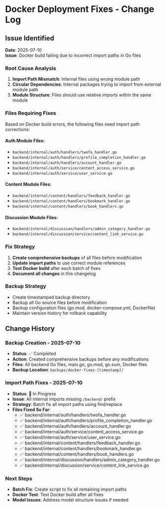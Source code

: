 # Docker Deployment Fixes - Change Log

## Issue Identified
**Date**: 2025-07-10  
**Issue**: Docker build failing due to incorrect import paths in Go files

### Root Cause Analysis
1. **Import Path Mismatch**: Internal files using wrong module path
2. **Circular Dependencies**: Internal packages trying to import from external module path
3. **Module Structure**: Files should use relative imports within the same module

### Files Requiring Fixes
Based on Docker build errors, the following files need import path corrections:

#### Auth Module Files:
- `backend/internal/auth/handlers/twofa_handler.go`
- `backend/internal/auth/handlers/profile_completion_handler.go` 
- `backend/internal/auth/handlers/account_handler.go`
- `backend/internal/auth/service/content_access_service.go`
- `backend/internal/auth/service/user_service.go`

#### Content Module Files:
- `backend/internal/content/handlers/feedback_handler.go`
- `backend/internal/content/handlers/bookmark_handler.go`
- `backend/internal/content/handlers/book_handlers.go`

#### Discussion Module Files:
- `backend/internal/discussion/handlers/admin_category_handler.go`
- `backend/internal/discussion/service/content_link_service.go`

### Fix Strategy
1. **Create comprehensive backups** of all files before modification
2. **Update import paths** to use correct module references
3. **Test Docker build** after each batch of fixes
4. **Document all changes** in this changelog

### Backup Strategy
- Create timestamped backup directory
- Backup all Go source files before modification
- Backup configuration files (go.mod, docker-compose.yml, Dockerfile)
- Maintain version history for rollback capability

## Change History

### Backup Creation - 2025-07-10
- **Status**: ✅ Completed
- **Action**: Created comprehensive backups before any modifications
- **Files**: All backend Go files, main.go, go.mod, go.sum, Docker files
- **Backup Location**: `backups/docker-fixes-[timestamp]/`

### Import Path Fixes - 2025-07-10
- **Status**: 🔄 In Progress
- **Issue**: All internal imports missing `/backend/` prefix
- **Strategy**: Batch fix all import paths using find/replace
- **Files Fixed So Far**:
  - ✅ backend/internal/auth/handlers/twofa_handler.go
  - ✅ backend/internal/auth/handlers/profile_completion_handler.go
  - ✅ backend/internal/auth/handlers/account_handler.go
  - ✅ backend/internal/auth/service/content_access_service.go
  - ✅ backend/internal/auth/service/user_service.go
  - ✅ backend/internal/content/handlers/feedback_handler.go
  - ✅ backend/internal/content/handlers/bookmark_handler.go
  - ✅ backend/internal/content/handlers/book_handlers.go
  - ✅ backend/internal/discussion/handlers/admin_category_handler.go
  - ✅ backend/internal/discussion/service/content_link_service.go

### Next Steps
- **Batch Fix**: Create script to fix all remaining import paths
- **Docker Test**: Test Docker build after all fixes
- **Model Issues**: Address model structure issues if needed
